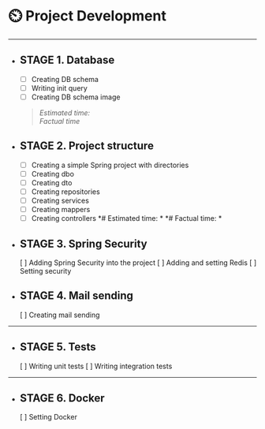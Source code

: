 # ⏲️ Project Development
---
* ## STAGE 1. Database
    - [ ] Creating DB schema
    - [ ] Writing init query
    - [ ] Creating DB schema image
    > *Estimated time:*  
    > _Factual time_   
* ## STAGE 2. Project structure
    - [ ] Creating a simple Spring project with directories
    - [ ] Creating dbo
    - [ ] Creating dto
    - [ ] Creating repositories
    - [ ] Creating services
    - [ ] Creating mappers
    - [ ] Creating controllers
    *# Estimated time: *
    *# Factual time: *
  
* ## STAGE 3. Spring Security
    [ ] Adding Spring Security into the project
    [ ] Adding and setting Redis
    [ ] Setting security
  
* ## STAGE 4. Mail sending
    [ ] Creating mail sending
---
* ## STAGE 5. Tests
    [ ] Writing unit tests
    [ ] Writing integration tests
---
* ## STAGE 6. Docker
    [ ] Setting Docker




